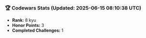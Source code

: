### 🏆 Codewars Stats (Updated: 2025-06-15 08:10:38 UTC)

- **Rank:** 8 kyu
- **Honor Points:** 3
- **Completed Challenges:** 1
